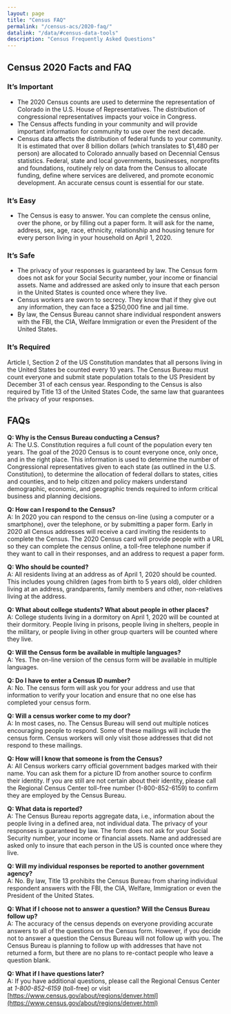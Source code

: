 ```yaml
---
layout: page
title: "Census FAQ"
permalink: "/census-acs/2020-faq/"
datalink: "/data/#census-data-tools"
description: "Census Frequently Asked Questions"
---
```


## Census 2020 Facts and FAQ

### It’s Important

* The 2020 Census counts are used to determine the representation of Colorado in the U.S. House of Representatives.  The distribution of congressional representatives impacts your voice in Congress.
* The Census affects funding in your community and will provide important information for community to use over the next decade.
* Census data affects the distribution of federal funds to your community.  It is estimated that over 8 billion dollars (which translates to $1,480 per person) are allocated to Colorado annually based on Decennial Census statistics.  Federal, state and local governments, businesses, nonprofits and foundations, routinely rely on data from the Census to allocate funding, define where services are delivered, and promote economic development. An accurate census count is essential for our state.

### It’s Easy

* The Census is easy to answer.  You can complete the census online, over the phone, or by filling out a paper form.  It will ask for the name, address, sex, age, race, ethnicity, relationship and housing tenure for every person living in your household on April 1, 2020. 

### It’s Safe

* The privacy of your responses is guaranteed by law.  The Census form does not ask for your Social Security number, your income or financial assets.  Name and addressed are asked only to insure that each person in the United States is counted once where they live.  
* Census workers are sworn to secrecy. They know that if they give out any information, they can face a $250,000 fine and jail time.
* By law, the Census Bureau cannot share individual respondent answers with the FBI, the CIA, Welfare Immigration or even the President of the United States.

### It’s Required

Article I, Section 2 of the US Constitution mandates that all persons living in the United States be counted every 10 years.  The Census Bureau must count everyone and submit state population totals to the US President by December 31 of each census year.  Responding to the Census is also required by Title 13 of the United States Code, the same law that guarantees the privacy of your responses.


## FAQs

**Q: Why is the Census Bureau conducting a Census?**<br>
A: The U.S. Constitution requires a full count of the population every ten years.  The goal of the 2020 Census is to count everyone once, only once, and in the right place.  This information is used to determine the number of Congressional representatives given to each state (as outlined in the U.S. Constitution), to determine the allocation of federal dollars to states, cities and counties, and to help citizen and policy makers understand demographic, economic, and geographic trends required to inform critical business and planning  decisions. 

**Q: How can I respond to the Census?**<br>
A: In 2020 you can respond to the census on-line (using a computer or a smartphone), over the telephone, or by submitting a paper form.  Early in 2020 all Census addresses will receive a card inviting the residents to complete the Census.  The 2020 Census card will provide people with a URL so they can complete the census online, a toll-free telephone number if they want to call in their responses, and an address to request a paper form.  

**Q: Who should be counted?**<br>
A: All residents living at an address as of April 1, 2020 should be counted.  This includes young children (ages from birth to 5 years old), older children living at an address, grandparents, family members and other, non-relatives living at the address.

**Q: What about college students? What about people in other places?**<br>
A: College students living in a dormitory on April 1, 2020 will be counted at their dormitory.  People living in prisons, people living in shelters, people in the military, or people living in other group quarters will be counted where they live.

**Q: Will the Census form be available in multiple languages?**<br>
A: Yes.  The on-line version of the census form will be available in multiple languages.  

**Q: Do I have to enter a Census ID number?**<br>
A: No.  The census form will ask you for your address and use that information to verify your location and ensure that no one else has completed your census form.

**Q: Will a census worker come to my door?**<br>
A: In most cases, no.  The Census Bureau will send out multiple notices encouraging people to respond.  Some of these mailings will include the census form.  Census workers will only visit those addresses that did not respond to these mailings.  

**Q: How will I know that someone is from the Census?**<br>
A: All Census workers carry official government badges marked with their name.  You can ask them for a picture ID from another source to confirm their identity.  If you are still are not certain about their identity, please call the Regional Census Center toll-free number (1-800-852-6159) to confirm they are employed by the Census Bureau.

**Q: What data is reported?**<br>
A: The Census Bureau reports aggregate data, i.e., information about the people living in a defined area, not individual data.  The privacy of your responses is guaranteed by law.  The form does not ask for your Social Security number, your income or financial assets.  Name and addressed are asked only to insure that each person in the US is counted once where they live.  

**Q: Will my individual responses be reported to another government agency?**<br>
A: No.  By law, Title 13 prohibits the Census Bureau from sharing individual respondent answers with the FBI, the CIA, Welfare, Immigration or even the President of the United States.  

**Q: What if I choose not to answer a question?  Will the Census Bureau follow up?**<br>
A: The accuracy of the census depends on everyone providing accurate answers to all of the questions on the Census form.  However, if you decide not to answer a question the Census Bureau will not follow up with you.  The Census Bureau is planning to follow up with addresses that have not returned a form, but there are no plans to re-contact people who leave a question blank.

**Q: What if I have questions later?**<br>
A: If you have additional questions, please call the Regional Census Center  at *1-800-852-6159* (toll-free) or visit [https://www.census.gov/about/regions/denver.html](https://www.census.gov/about/regions/denver.html)
